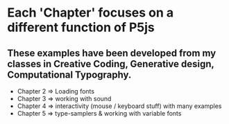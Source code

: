 # Each 'Chapter' focuses on a different function of P5js
## These examples have been developed from my classes in Creative Coding, Generative design, Computational Typography.
* Chapter 2 => Loading fonts
* Chapter 3 => working with sound
* Chapter 4 => interactivity (mouse / keyboard stuff) with many examples 
* Chapter 5 => type-samplers & working with variable fonts
